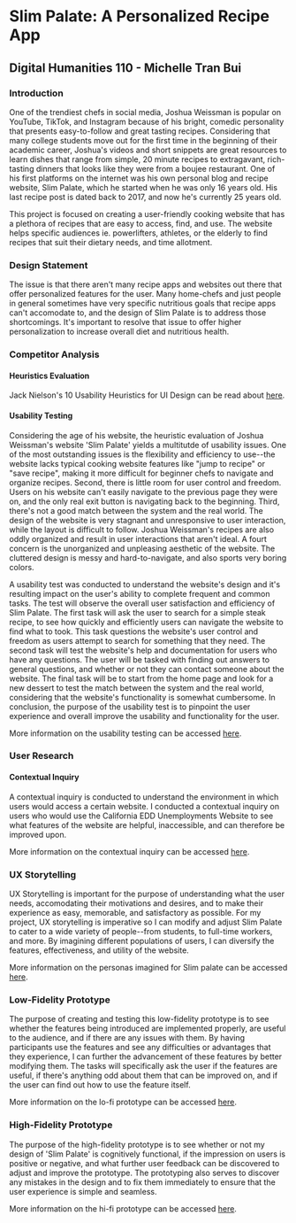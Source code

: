 # Slim Palate: A Personalized Recipe App

## Digital Humanities 110 - Michelle Tran Bui

### Introduction

One of the trendiest chefs in social media, Joshua Weissman is popular on YouTube, TikTok, and Instagram because of his bright, comedic personality that presents easy-to-follow and great tasting recipes. Considering that many college students move out for the first time in the beginning of their academic career, Joshua's videos and short snippets are great resources to learn dishes that range from simple, 20 minute recipes to extragavant, rich-tasting dinners that looks like they were from a boujee restaurant. One of his first platforms on the internet was his own personal blog and recipe website, Slim Palate, which he started when he was only 16 years old. His last recipe post is dated back to 2017, and now he's currently 25 years old.

This project is focused on creating a user-friendly cooking website that has a plethora of recipes that are easy to access, find, and use. The website helps specific audiences ie. powerlifters, athletes, or the elderly to find recipes that suit their dietary needs, and time allotment. 

### Design Statement

The issue is that there aren't many recipe apps and websites out there that offer personalized features for the user. Many home-chefs and just people in general sometimes have very specific nutritious goals that recipe apps can't accomodate to, and the design of Slim Palate is to address those shortcomings. It's important to resolve that issue to offer higher personalization to increase overall diet and nutritious health. 

### Competitor Analysis 
#### Heuristics Evaluation 

Jack Nielson's 10 Usability Heuristics for UI Design can be read about [here](https://www.nngroup.com/articles/ten-usability-heuristics/).

#### Usability Testing

Considering the age of his website, the heuristic evaluation of Joshua Weissman's website 'Slim Palate' yields a multitutde of usability issues. One of the most outstanding issues is the flexibility and efficiency to use--the website lacks typical cooking website features like "jump to recipe" or "save recipe", making it more difficult for beginner chefs to navigate and organize recipes. Second, there is little room for user control and freedom. Users on his website can't easily navigate to the previous page they were on, and the only real exit button is navigating back to the beginning. Third, there's not a good match between the system and the real world. The design of the website is very stagnant and unresponsive to user interaction, while the layout is difficult to follow. Joshua Weissman's recipes are also oddly organized and result in user interactions that aren't ideal. A fourt concern is the unorganized and unpleasing aesthetic of the website. The cluttered design is messy and hard-to-navigate, and also sports very boring colors.

A usability test was conducted to understand the website's design and it's resulting impact on the user's ability to complete frequent and common tasks. The test will observe the overall user satisfaction and efficiency of Slim Palate. The first task will ask the user to search for a simple steak recipe, to see how quickly and efficiently users can navigate the website to find what to took. This task questions the website's user control and freedom as users attempt to search for something that they need. The second task will test the website's help and documentation for users who have any questions. The user will be tasked with finding out answers to general questions, and whether or not they can contact someone about the website. The final task will be to start from the home page and look for a new dessert to test the match between the system and the real world, considering that the website's functionality is somewhat cumbersome. In conclusion, the purpose of the usability test is to pinpoint the user experience and overall improve the usability and functionality for the user.

More information on the usability testing can be accessed [here](https://github.com/michelletranbui/dh110-michelle/tree/main/assignment02).

### User Research
#### Contextual Inquiry

A contextual inquiry is conducted to understand the environment in which users would access a certain website. I conducted a contextual inquiry on users who would use the California EDD Unemployments Website to see what features of the website are helpful, inaccessible, and can therefore be improved upon.

More information on the contextual inquiry can be accessed [here](https://github.com/michelletranbui/dh110-michelle/tree/main/assignment03).

### UX Storytelling 

UX Storytelling is important for the purpose of understanding what the user needs, accomodating their motivations and desires, and to make their experience as easy, memorable, and satisfactory as possible. For my project, UX storytelling is imperative so I can modify and adjust Slim Palate to cater to a wide variety of people--from students, to full-time workers, and more. By imagining different populations of users, I can diversify the features, effectiveness, and utility of the website.

More information on the personas imagined for Slim palate can be accessed [here](https://github.com/michelletranbui/dh110-michelle/tree/main/assignment04).

### Low-Fidelity Prototype

The purpose of creating and testing this low-fidelity prototype is to see whether the features being introduced are implemented properly, are useful to the audience, and if there are any issues with them. By having participants use the features and see any difficulties or advantages that they experience, I can further the advancement of these features by better modifying them. The tasks will specifically ask the user if the features are useful, if there's anything odd about them that can be improved on, and if the user can find out how to use the feature itself.

More information on the lo-fi prototype can be accessed [here](https://github.com/michelletranbui/dh110-michelle/tree/main/assignment05).

### High-Fidelity Prototype

The purpose of the high-fidelity prototype is to see whether or not my design of 'Slim Palate' is cognitively functional, if the impression on users is positive or negative, and what further user feedback can be discovered to adjust and improve the prototype. The prototyping also serves to discover any mistakes in the design and to fix them immediately to ensure that the user experience is simple and seamless.

More information on the hi-fi prototype can be accessed [here](https://github.com/michelletranbui/dh110-michelle/tree/main/assignment06).
